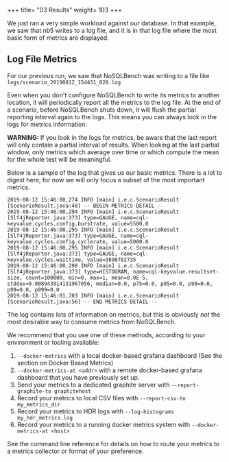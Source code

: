 +++
title= "03 Results"
weight= 103
+++

We just ran a very simple workload against our database. In that example, we saw that nb5
writes to a log file, and it is in that log file where the most basic form of metrics are displayed.

## Log File Metrics

For our previous run, we saw that NoSQLBench was writing to a 
file like `logs/scenario_20190812_154431_028.log`

Even when you don't configure NoSQLBench to write its metrics to another location, it will
periodically report all the metrics to the log file. At the end of a scenario, before NoSQLBench
shuts down, it will flush the partial reporting interval again to the logs. This means you can
always look in the logs for metrics information.

**WARNING:**
If you look in the logs for metrics, be aware that the last report will only contain a partial
interval of results. When looking at the last partial window, only metrics which average over time
or which compute the mean for the whole test will be meaningful.

Below is a sample of the log that gives us our basic metrics. There is a lot to digest here, for now
we will only focus a subset of the most important metrics.

```
2019-08-12 15:46:00,274 INFO [main] i.e.c.ScenarioResult [ScenarioResult.java:48] -- BEGIN METRICS DETAIL --
2019-08-12 15:46:00,294 INFO [main] i.e.c.ScenarioResult [Slf4jReporter.java:373] type=GAUGE, name=cql-keyvalue.cycles.config.burstrate, value=5500.0
2019-08-12 15:46:00,295 INFO [main] i.e.c.ScenarioResult [Slf4jReporter.java:373] type=GAUGE, name=cql-keyvalue.cycles.config.cyclerate, value=5000.0
2019-08-12 15:46:00,295 INFO [main] i.e.c.ScenarioResult [Slf4jReporter.java:373] type=GAUGE, name=cql-keyvalue.cycles.waittime, value=3898782735
2019-08-12 15:46:00,298 INFO [main] i.e.c.ScenarioResult [Slf4jReporter.java:373] type=HISTOGRAM, name=cql-keyvalue.resultset-size, count=100000, min=0, max=1, mean=8.0E-5, stddev=0.008943914131967056, median=0.0, p75=0.0, p95=0.0, p98=0.0, p99=0.0, p999=0.0
2019-08-12 15:46:01,703 INFO [main] i.e.c.ScenarioResult [ScenarioResult.java:56] -- END METRICS DETAIL --
```

The log contains lots of information on metrics, but this is obviously _not_ the most desirable way
to consume metrics from NoSQLBench.

We recommend that you use one of these methods, according to your environment or tooling available:

1. `--docker-metrics` with a local docker-based grafana dashboard (See the section on Docker Based
   Metrics)
2. `--docker-metrics-at <addr>` with a remote docker-based grafana dashboard that you have 
   previously 
   set up.
2. Send your metrics to a dedicated graphite server with `--report-graphite-to graphitehost`
3. Record your metrics to local CSV files with `--report-csv-to my_metrics_dir`
4. Record your metrics to HDR logs with `--log-histograms my_hdr_metrics.log`
5. Record your metrics to a running docker metrics system with `--docker-metrics-at <host>` 

See the command line reference for details on how to route your metrics to a metrics collector or
format of your preference.
